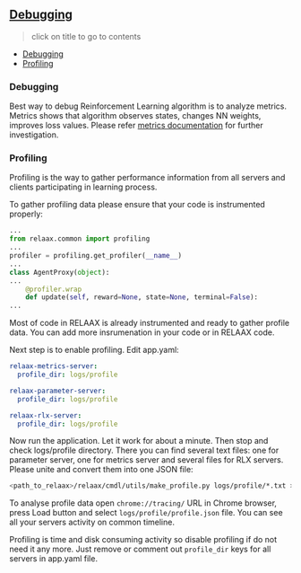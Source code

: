 ## [Debugging](../README.md#contents)
> click on title to go to contents
- [Debugging](#debbuging)
- [Profiling](#profiling)

### Debugging
Best way to debug Reinforcement Learning algorithm is to analyze metrics. Metrics shows that algorithm observes states, changes NN weights, improves loss values. Please refer [metrics documentation](Metrics.md) for further investigation.

### Profiling
Profiling is the way to gather performance information from all servers and clients participating in learning process.

To gather profiling data please ensure that your code is instrumented properly:
```python
...
from relaax.common import profiling
...
profiler = profiling.get_profiler(__name__)
...
class AgentProxy(object):
...
    @profiler.wrap
    def update(self, reward=None, state=None, terminal=False):
...
```

Most of code in RELAAX is already instrumented and ready to gather profile data. You can add more insrumenation in your code or in RELAAX code.

Next step is to enable profiling. Edit app.yaml:
```yaml
relaax-metrics-server:
  profile_dir: logs/profile

relaax-parameter-server:
  profile_dir: logs/profile

relaax-rlx-server:
  profile_dir: logs/profile
```

Now run the application. Let it work for about a minute. Then stop and check logs/profile directory. There you can find several text files: one for parameter server, one for metrics server and several files for RLX servers. Please unite and convert them into one JSON file:
```bash
<path_to_relaax>/relaax/cmdl/utils/make_profile.py logs/profile/*.txt > logs/profile/profile.json
```
To analyse profile data open `chrome://tracing/` URL in Chrome browser, press Load button and select `logs/profile/profile.json` file. You can see all your servers activity on common timeline.

Profiling is time and disk consuming activity so disable profiling if do not need it any more. Just remove or comment out `profile_dir` keys for all servers in app.yaml file.
